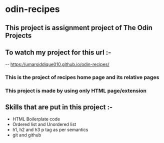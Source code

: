 # odin-recipes
## This project is assignment project of The Odin Projects

## To watch my project for this url :-
-- https://umarsiddique010.github.io/odin-recipes/

### This is the project of recipes home page and its relative pages 

### This project is made by using only HTML page/extension

## Skills that are put in this project :-
- HTML Boilerplate code
- Ordered list and Unordered list
- h1, h2 and h3 p tag as per semantics 
- git and github
